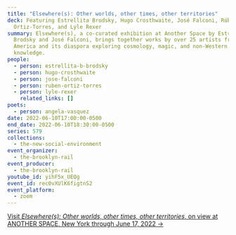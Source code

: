 ```yaml
---
title: "Elsewhere(s): Other worlds, other times, other territories"
deck: Featuring Estrellita Brodsky, Hugo Crosthwaite, José Falconi, Rúben
  Ortiz-Torres, and Lyle Rexer
summary: Elsewhere(s), a co-curated exhibition at Another Space by Estrellita
  Brodsky and José Falconi, brings together works by over 25 artists from Latin
  America and its diaspora exploring cosmology, magic, and non-Western forms of
  knowledge.
people:
  - person: estrellita-b-brodsky
  - person: hugo-crosthwaite
  - person: jose-falconi
  - person: ruben-ortiz-torres
  - person: lyle-rexer
    related_links: []
poets:
  - person: angela-vasquez
date: 2022-06-10T17:00:00-0500
end_date: 2022-06-10T18:30:00-0500
series: 579
collections:
  - the-new-social-environment
event_organizer:
  - the-brooklyn-rail
event_producer:
  - the-brooklyn-rail
youtube_id: yihF5x_UEQg
event_id: rec0vXUlK6figtnS2
event_platform:
  - zoom
---
```

[Visit *Elsewhere(s): Other worlds, other times, other territories*, on view at ANOTHER SPACE, New York through June 17, 2022 →](https://www.anotherspace.org/elsewheres)